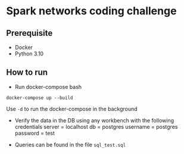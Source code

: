 # Spark networks coding challenge

## Prerequisite
- Docker
- Python 3.10

## How to run


- Run docker-compose
bash
```
docker-compose up --build
```
Use `-d` to run the docker-compose in the background

- Verify the data in the DB using any workbench with the following credentials
server = localhost
db = postgres
username = postgres
password = test

- Queries can be found in the file `sql_test.sql`